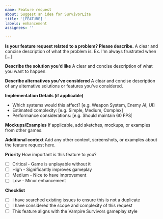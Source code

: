 ```yaml
---
name: Feature request
about: Suggest an idea for SurvivorLite
title: '[FEATURE] '
labels: enhancement
assignees: ''

---
```


**Is your feature request related to a problem? Please describe.**
A clear and concise description of what the problem is. Ex. I'm always frustrated when [...]

**Describe the solution you'd like**
A clear and concise description of what you want to happen.

**Describe alternatives you've considered**
A clear and concise description of any alternative solutions or features you've considered.

**Implementation Details (if applicable)**
- Which systems would this affect? [e.g. Weapon System, Enemy AI, UI]
- Estimated complexity: [e.g. Simple, Medium, Complex]
- Performance considerations: [e.g. Should maintain 60 FPS]

**Mockups/Examples**
If applicable, add sketches, mockups, or examples from other games.

**Additional context**
Add any other context, screenshots, or examples about the feature request here.

**Priority**
How important is this feature to you?
- [ ] Critical - Game is unplayable without it
- [ ] High - Significantly improves gameplay
- [ ] Medium - Nice to have improvement
- [ ] Low - Minor enhancement

**Checklist**
- [ ] I have searched existing issues to ensure this is not a duplicate
- [ ] I have considered the scope and complexity of this request
- [ ] This feature aligns with the Vampire Survivors gameplay style